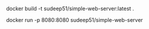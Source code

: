 docker build -t sudeep51/simple-web-server:latest . 

docker run -p 8080:8080 sudeep51/simple-web-server